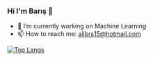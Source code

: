 ### Hi I'm Barış 🤞

- 🔭 I’m currently working on Machine Learning
- 📫 How to reach me: alibrs15@hotmail.com

[![Top Langs](https://github-readme-stats.vercel.app/api/top-langs/?username=thealibrs)](https://github.com/anuraghazra/github-readme-stats)

